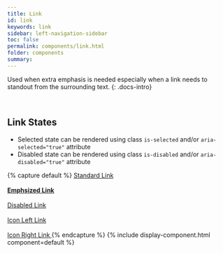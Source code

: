 ```yaml
---
title: Link
id: link
keywords: link
sidebar: left-navigation-sidebar
toc: false
permalink: components/link.html
folder: components
summary:
---
```


Used when extra emphasis is needed especially when a link needs to standout from the surrounding text.
{: .docs-intro}

<br>

## Link States
* Selected state can be rendered using class `is-selected` and/or `aria-selected="true"` attribute
* Disabled state can be rendered using class `is-disabled` and/or `aria-disabled="true"` attribute

{% capture default %}
<a href="#" class="fd-link">Standard Link</a>
<br><br>
<a href="#" class="fd-link"><strong>Emphsized Link</strong></a>
<br><br>
<a href="#" class="fd-link" aria-disabled="true">Disabled Link</a>
<br><br>
<a href="#" class="fd-link">
    Icon Left Link 
    <span class="sap-icon--slim-arrow-right sap-icon--s"></span>
</a>
<br><br>
<a href="#" class="fd-link">
    <span class="sap-icon--slim-arrow-left sap-icon--s"></span> 
    Icon Right Link
</a>
{% endcapture %}
{% include display-component.html component=default %}
